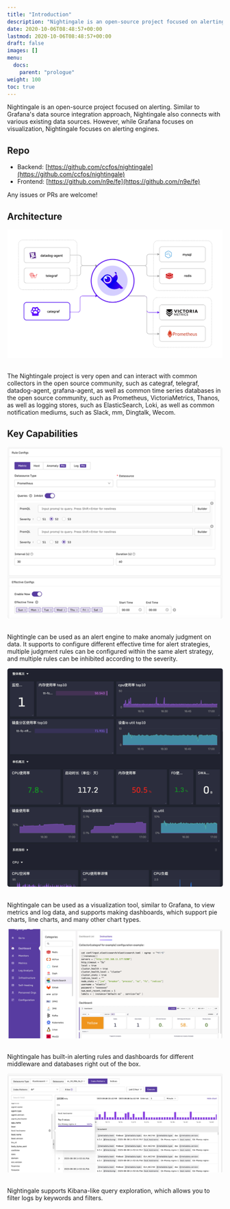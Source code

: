 ```yaml
---
title: "Introduction"
description: "Nightingale is an open-source project focused on alerting. Similar to Grafana's data source integration approach, Nightingale also connects with various existing data sources. However, while Grafana focuses on visualization, Nightingale emphasizes alerting engines."
date: 2020-10-06T08:48:57+00:00
lastmod: 2020-10-06T08:48:57+00:00
draft: false
images: []
menu:
  docs:
    parent: "prologue"
weight: 100
toc: true
---
```


Nightingale is an open-source project focused on alerting. Similar to Grafana's data source integration approach, Nightingale also connects with various existing data sources. However, while Grafana focuses on visualization, Nightingale focuses on alerting engines.

## Repo

- Backend: [https://github.com/ccfos/nightingale](https://github.com/ccfos/nightingale)
- Frontend: [https://github.com/n9e/fe](https://github.com/n9e/fe)

Any issues or PRs are welcome!

## Architecture

<img src="/images/intro/arch-simple.png" />
<br />
<br />

The Nightingale project is very open and can interact with common collectors in the open source community, such as categraf, telegraf, datadog-agent, grafana-agent, as well as common time series databases in the open source community, such as Prometheus, VictoriaMetrics, Thanos, as well as logging stores, such as ElasticSearch, Loki, as well as common notification mediums, such as Slack, mm, Dingtalk, Wecom.

## Key Capabilities

<img src="/images/intro/rule-config.png" />
<br />
<br />

Nightingle can be used as an alert engine to make anomaly judgment on data. It supports to configure different effective time for alert strategies, multiple judgment rules can be configured within the same alert strategy, and multiple rules can be inhibited according to the severity.

<img src="/images/intro/dashboard-black.png" />
<br />
<br />

Nightingale can be used as a visualization tool, similar to Grafana, to view metrics and log data, and supports making dashboards, which support pie charts, line charts, and many other chart types.

<img src="/images/intro/integrations.png" />
<br />
<br />

Nightingale has built-in alerting rules and dashboards for different middleware and databases right out of the box.

<img src="/images/intro/elasticsearch-index-patterns.png" />
<br />
<br />

Nightingale supports Kibana-like query exploration, which allows you to filter logs by keywords and filters.


